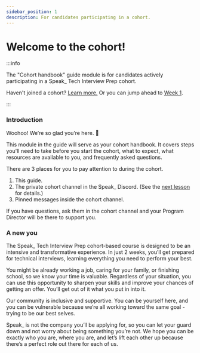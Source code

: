 ```yaml
---
sidebar_position: 1
description: For candidates participating in a cohort.
---
```


# Welcome to the cohort!

:::info

The "Cohort handbook" guide module is for candidates actively participating in a Speak\_ Tech Interview Prep cohort.

Haven't joined a cohort? [Learn more.](/docs/welcome/about-cohorts) Or you can jump ahead to [Week 1](/docs/week-1/welcome).

:::

### Introduction

Woohoo! We’re so glad you’re here. 🎉

This module in the guide will serve as your cohort handbook. It covers steps you'll need to take before you start the cohort, what to expect, what resources are available to you, and frequently asked questions.

There are 3 places for you to pay attention to during the cohort.

1. This guide.
2. The private cohort channel in the Speak\_ Discord. (See the [next lesson](/docs/cohort-handbook/before-you-begin) for details.)
3. Pinned messages inside the cohort channel.

If you have questions, ask them in the cohort channel and your Program Director will be there to support you.

### A new you

The Speak\_ Tech Interview Prep cohort-based course is designed to be an intensive and transformative experience. In just 2 weeks, you’ll get prepared for technical interviews, learning everything you need to perform your best.

You might be already working a job, caring for your family, or finishing school, so we know your time is valuable. Regardless of your situation, you can use this opportunity to sharpen your skills and improve your chances of getting an offer. You’ll get out of it what you put in into it.

Our community is inclusive and supportive. You can be yourself here, and you can be vulnerable because we’re all working toward the same goal - trying to be our best selves.

Speak\_ is not the company you’ll be applying for, so you can let your guard down and not worry about being something you’re not. We hope you can be exactly who you are, where you are, and let’s lift each other up because there’s a perfect role out there for each of us.

